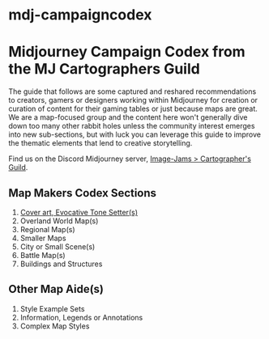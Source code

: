 # mdj-campaigncodex
# Midjourney Campaign Codex from the MJ Cartographers Guild
The guide that follows are some captured and reshared recommendations to creators, gamers or designers working within Midjourney for creation or curation of content for their gaming tables or just because maps are great. We are a map-focused group and the content here won't generally dive down too many other rabbit holes unless the community interest emerges into new sub-sections, but with luck you can leverage this guide to improve the thematic elements that lend to creative storytelling.

Find us on the Discord Midjourney server, [Image-Jams > Cartographer's Guild](https://discord.com/channels/662267976984297473/1041406703784181881).

## Map Makers Codex Sections
1. [Cover art, Evocative Tone Setter(s)](/Cover%20Art%20and%20Evocative%20Tone%20Setters.md)
2. Overland World Map(s)
3. Regional Map(s)
4. Smaller Maps
  5. City or Small Scene(s)
  6. Battle Map(s)
  7. Buildings and Structures

## Other Map Aide(s) 
1. Style Example Sets
2. Information, Legends or Annotations
3. Complex Map Styles
